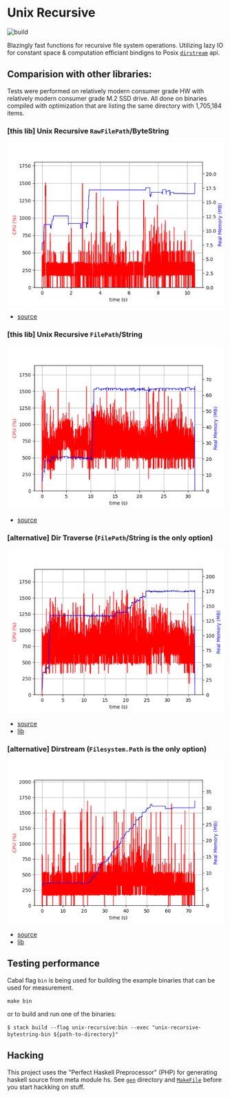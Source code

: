# Unix Recursive

![build](https://github.com/turboMaCk/unix-recursive/workflows/Test/badge.svg?branch=main&event=push)

Blazingly fast functions for recursive file system operations.
Utilizing lazy IO for constant space & computation efficiant bindigns to Posix [`dirstream`](https://sourceware.org/git/?p=glibc.git;a=blob;f=sysdeps/unix/dirstream.h;h=8303f07fab6f6efaa39e51411ef924e712d995e0;hb=fa39685d5c7df2502213418bead44e9543a9b9ec) api.

## Comparision with other libraries:

Tests were performed on relatively modern consumer grade HW with relatively modern consumer grade M.2 SSD drive.
All done on binaries compiled with optimization that are listing the same directory
with 1,705,184 items.

### [this lib] Unix Recursive `RawFilePath`/ByteString

![](docs/unix-recursive-bytestring.png)

- [source](bin/unix-recursive-bytestring.hs)

### [this lib] Unix Recursive `FilePath`/String

![](docs/unix-recursive-string.png)

- [source](bin/unix-recursive-string.hs)

### [alternative] Dir Traverse (`FilePath`/String is the only option)

![](docs/dir-traverse.png)

- [source](bin/dir-traverse.hs)
- [lib](https://hackage.haskell.org/package/dir-traverse)

### [alternative] Dirstream (`Filesystem.Path` is the only option)

![](docs/dirstream.png)

- [source](bin/dirstream.hs)
- [lib](https://hackage.haskell.org/package/dirstream)

## Testing performance

Cabal flag `bin` is being used for building the example binaries that can be used for measurement.

```
make bin
```

or to build and run one of the binaries:

```
$ stack build --flag unix-recursive:bin --exec "unix-recursive-bytestring-bin ${path-to-directory}"
```

## Hacking

This project uses the "Perfect Haskell Preprocessor" (PHP) for generating haskell source from meta module hs.
See [`gen`](gen) directory and [`MakeFile`](MakeFile) before you start hackking on stuff.
